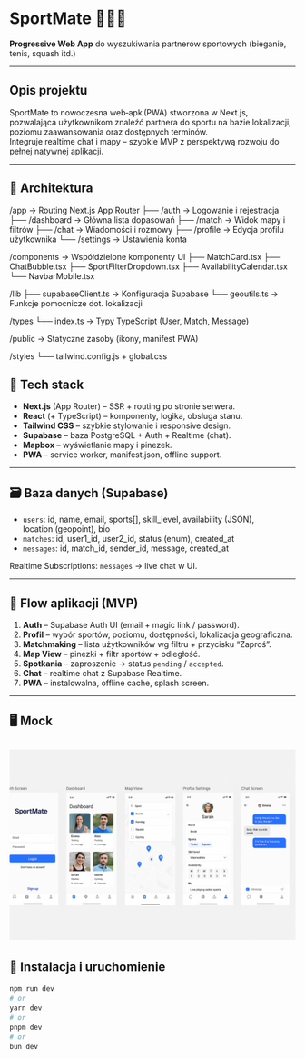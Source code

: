 # SportMate 🏃‍♂️🎾

**Progressive Web App** do wyszukiwania partnerów sportowych (bieganie, tenis, squash itd.)

---

## Opis projektu

SportMate to nowoczesna web‑apk (PWA) stworzona w Next.js, pozwalająca użytkownikom znaleźć partnera do sportu na bazie lokalizacji, poziomu zaawansowania oraz dostępnych terminów.  
Integruje realtime chat i mapy – szybkie MVP z perspektywą rozwoju do pełnej natywnej aplikacji.

---

## 🧠 Architektura

/app → Routing Next.js App Router
├── /auth → Logowanie i rejestracja
├── /dashboard → Główna lista dopasowań
├── /match → Widok mapy i filtrów
├── /chat → Wiadomości i rozmowy
├── /profile → Edycja profilu użytkownika
└── /settings → Ustawienia konta

/components → Współdzielone komponenty UI
├── MatchCard.tsx
├── ChatBubble.tsx
├── SportFilterDropdown.tsx
├── AvailabilityCalendar.tsx
└── NavbarMobile.tsx

/lib
├── supabaseClient.ts → Konfiguracja Supabase
└── geoutils.ts → Funkcje pomocnicze dot. lokalizacji

/types
└── index.ts → Typy TypeScript (User, Match, Message)

/public → Statyczne zasoby (ikony, manifest PWA)

/styles
└── tailwind.config.js + global.css

## 🚀 Tech stack

- **Next.js** (App Router) – SSR + routing po stronie serwera.
- **React** (+ TypeScript) – komponenty, logika, obsługa stanu.
- **Tailwind CSS** – szybkie stylowanie i responsive design.
- **Supabase** – baza PostgreSQL + Auth + Realtime (chat).
- **Mapbox** – wyświetlanie mapy i pinezek.
- **PWA** – service worker, manifest.json, offline support.

---

## 🗃️ Baza danych (Supabase)

- `users`: id, name, email, sports[], skill_level, availability (JSON), location (geopoint), bio
- `matches`: id, user1_id, user2_id, status (enum), created_at
- `messages`: id, match_id, sender_id, message, created_at

Realtime Subscriptions: `messages` → live chat w UI.

---

## 🔁 Flow aplikacji (MVP)

1. **Auth** – Supabase Auth UI (email + magic link / password).
2. **Profil** – wybór sportów, poziomu, dostępności, lokalizacja geograficzna.
3. **Matchmaking** – lista użytkowników wg filtru + przycisku “Zaproś”.
4. **Map View** – pinezki + filtr sportów + odległość.
5. **Spotkania** – zaproszenie → status `pending` / `accepted`.
6. **Chat** – realtime chat z Supabase Realtime.
7. **PWA** – instalowalna, offline cache, splash screen.

---

## 🖥️ Mock

## ![alt text](image.png)

## 📂 Instalacja i uruchomienie

```bash
npm run dev
# or
yarn dev
# or
pnpm dev
# or
bun dev
```
